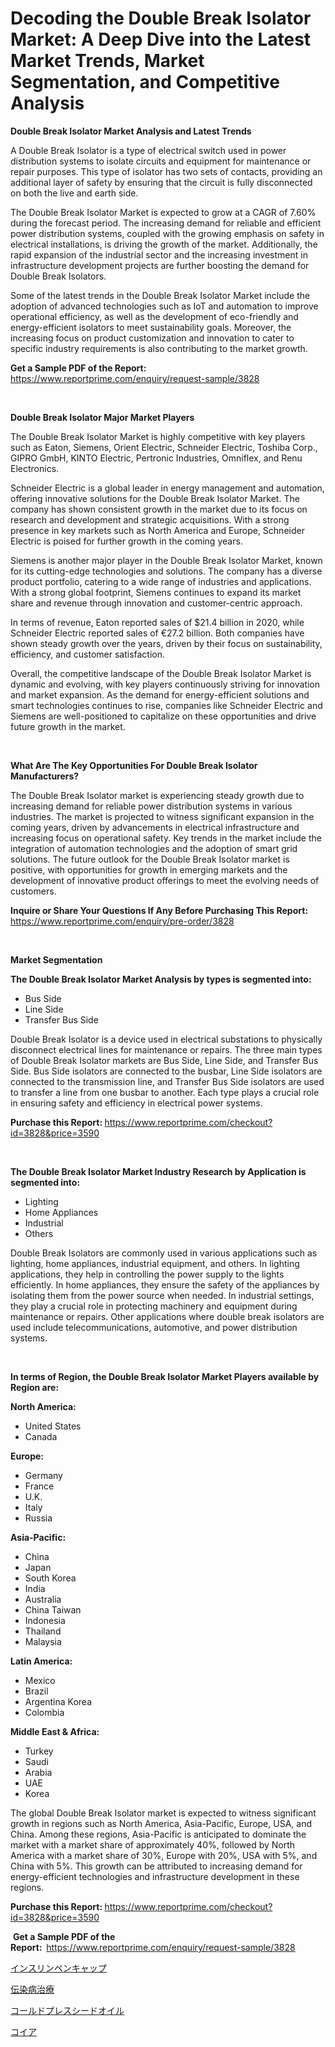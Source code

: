 <p><h1>Decoding the Double Break Isolator Market: A Deep Dive into the Latest Market Trends, Market Segmentation, and Competitive Analysis</h1></p><p><strong>Double Break Isolator Market Analysis and Latest Trends</strong></p>
<p><p>A Double Break Isolator is a type of electrical switch used in power distribution systems to isolate circuits and equipment for maintenance or repair purposes. This type of isolator has two sets of contacts, providing an additional layer of safety by ensuring that the circuit is fully disconnected on both the live and earth side.</p><p>The Double Break Isolator Market is expected to grow at a CAGR of 7.60% during the forecast period. The increasing demand for reliable and efficient power distribution systems, coupled with the growing emphasis on safety in electrical installations, is driving the growth of the market. Additionally, the rapid expansion of the industrial sector and the increasing investment in infrastructure development projects are further boosting the demand for Double Break Isolators.</p><p>Some of the latest trends in the Double Break Isolator Market include the adoption of advanced technologies such as IoT and automation to improve operational efficiency, as well as the development of eco-friendly and energy-efficient isolators to meet sustainability goals. Moreover, the increasing focus on product customization and innovation to cater to specific industry requirements is also contributing to the market growth.</p></p>
<p><strong>Get a Sample PDF of the Report:&nbsp;</strong> <a href="https://www.reportprime.com/enquiry/request-sample/3828">https://www.reportprime.com/enquiry/request-sample/3828</a></p>
<p>&nbsp;</p>
<p><strong>Double Break Isolator Major Market Players</strong></p>
<p><p>The Double Break Isolator Market is highly competitive with key players such as Eaton, Siemens, Orient Electric, Schneider Electric, Toshiba Corp., GIPRO GmbH, KINTO Electric, Pertronic Industries, Omniflex, and Renu Electronics. </p><p>Schneider Electric is a global leader in energy management and automation, offering innovative solutions for the Double Break Isolator Market. The company has shown consistent growth in the market due to its focus on research and development and strategic acquisitions. With a strong presence in key markets such as North America and Europe, Schneider Electric is poised for further growth in the coming years.</p><p>Siemens is another major player in the Double Break Isolator Market, known for its cutting-edge technologies and solutions. The company has a diverse product portfolio, catering to a wide range of industries and applications. With a strong global footprint, Siemens continues to expand its market share and revenue through innovation and customer-centric approach.</p><p>In terms of revenue, Eaton reported sales of $21.4 billion in 2020, while Schneider Electric reported sales of €27.2 billion. Both companies have shown steady growth over the years, driven by their focus on sustainability, efficiency, and customer satisfaction.</p><p>Overall, the competitive landscape of the Double Break Isolator Market is dynamic and evolving, with key players continuously striving for innovation and market expansion. As the demand for energy-efficient solutions and smart technologies continues to rise, companies like Schneider Electric and Siemens are well-positioned to capitalize on these opportunities and drive future growth in the market.</p></p>
<p>&nbsp;</p>
<p><strong>What Are The Key Opportunities For Double Break Isolator Manufacturers?</strong></p>
<p><p>The Double Break Isolator market is experiencing steady growth due to increasing demand for reliable power distribution systems in various industries. The market is projected to witness significant expansion in the coming years, driven by advancements in electrical infrastructure and increasing focus on operational safety. Key trends in the market include the integration of automation technologies and the adoption of smart grid solutions. The future outlook for the Double Break Isolator market is positive, with opportunities for growth in emerging markets and the development of innovative product offerings to meet the evolving needs of customers.</p></p>
<p><strong>Inquire or Share Your Questions If Any Before Purchasing This Report:</strong> <a href="https://www.reportprime.com/enquiry/pre-order/3828">https://www.reportprime.com/enquiry/pre-order/3828</a></p>
<p>&nbsp;</p>
<p><strong>Market Segmentation</strong></p>
<p><strong>The Double Break Isolator Market Analysis by types is segmented into:</strong></p>
<p><ul><li>Bus Side</li><li>Line Side</li><li>Transfer Bus Side</li></ul></p>
<p><p>Double Break Isolator is a device used in electrical substations to physically disconnect electrical lines for maintenance or repairs. The three main types of Double Break Isolator markets are Bus Side, Line Side, and Transfer Bus Side. Bus Side isolators are connected to the busbar, Line Side isolators are connected to the transmission line, and Transfer Bus Side isolators are used to transfer a line from one busbar to another. Each type plays a crucial role in ensuring safety and efficiency in electrical power systems.</p></p>
<p><strong>Purchase this Report:&nbsp;</strong><a href="https://www.reportprime.com/checkout?id=3828&price=3590">https://www.reportprime.com/checkout?id=3828&price=3590</a></p>
<p>&nbsp;</p>
<p><strong>The Double Break Isolator Market Industry Research by Application is segmented into:</strong></p>
<p><ul><li>Lighting</li><li>Home Appliances</li><li>Industrial</li><li>Others</li></ul></p>
<p><p>Double Break Isolators are commonly used in various applications such as lighting, home appliances, industrial equipment, and others. In lighting applications, they help in controlling the power supply to the lights efficiently. In home appliances, they ensure the safety of the appliances by isolating them from the power source when needed. In industrial settings, they play a crucial role in protecting machinery and equipment during maintenance or repairs. Other applications where double break isolators are used include telecommunications, automotive, and power distribution systems.</p></p>
<p>&nbsp;</p>
<p><strong>In terms of Region, the Double Break Isolator Market Players available by Region are:</strong></p>
<p>
    <p> <strong> North America: </strong>
        <ul>
            <li>United States</li>
            <li>Canada</li>
        </ul>
        </p> 
    <p> <strong> Europe: </strong>
        <ul>
            <li>Germany</li>
            <li>France</li>
            <li>U.K.</li>
            <li>Italy</li>
            <li>Russia</li>
        </ul>
        </p> 
    <p> <strong> Asia-Pacific: </strong>
        <ul>
            <li>China</li>
            <li>Japan</li>
            <li>South Korea</li>
            <li>India</li>
            <li>Australia</li>
            <li>China Taiwan</li>
            <li>Indonesia</li>
            <li>Thailand</li>
            <li>Malaysia</li>
        </ul>
        </p> 
    <p> <strong> Latin America: </strong>
        <ul>
            <li>Mexico</li>
            <li>Brazil</li>
            <li>Argentina Korea</li>
            <li>Colombia</li>
        </ul>
        </p> 
    <p> <strong> Middle East & Africa: </strong>
        <ul>
            <li>Turkey</li>
            <li>Saudi</li>
            <li>Arabia</li>
            <li>UAE</li>
            <li>Korea</li>
        </ul>
    </p>
    </p>
<p><p>The global Double Break Isolator market is expected to witness significant growth in regions such as North America, Asia-Pacific, Europe, USA, and China. Among these regions, Asia-Pacific is anticipated to dominate the market with a market share of approximately 40%, followed by North America with a market share of 30%, Europe with 20%, USA with 5%, and China with 5%. This growth can be attributed to increasing demand for energy-efficient technologies and infrastructure development in these regions.</p></p>
<p><strong>Purchase this Report: </strong><a href="https://www.reportprime.com/checkout?id=3828&price=3590">https://www.reportprime.com/checkout?id=3828&price=3590</a></p>
<p>&nbsp;<strong>Get a Sample PDF of the Report:&nbsp;&nbsp;</strong><a href="https://www.reportprime.com/enquiry/request-sample/3828">https://www.reportprime.com/enquiry/request-sample/3828</a></p>
<p><strong></strong></p>
<p><p><a href="https://medium.com/@roachbrenda/%E3%82%A4%E3%83%B3%E3%82%B7%E3%83%A5%E3%83%AA%E3%83%B3%E3%83%9A%E3%83%B3%E3%82%AD%E3%83%A3%E3%83%83%E3%83%97%E5%B8%82%E5%A0%B4%E5%88%86%E6%9E%90%E3%81%8A%E3%82%88%E3%81%B32024%E5%B9%B4%E3%81%8B%E3%82%892031%E5%B9%B4%E3%81%BE%E3%81%A7%E3%81%AE%E4%BA%88%E6%B8%AC%E3%82%B5%E3%82%A4%E3%82%BA-6d6feecf73bb">インスリンペンキャップ</a></p><p><a href="https://medium.com/@jimmieraun892023/%E4%BC%9D%E6%9F%93%E6%80%A7%E7%96%BE%E6%82%A3%E6%B2%BB%E7%99%82%E5%B8%82%E5%A0%B4%E6%8C%87%E6%A8%99%E3%81%AE%E8%A7%A3%E8%AA%AD-%E5%B8%82%E5%A0%B4%E3%82%B7%E3%82%A7%E3%82%A2-%E3%83%88%E3%83%AC%E3%83%B3%E3%83%89-%E3%81%8A%E3%82%88%E3%81%B3%E6%88%90%E9%95%B7%E3%83%91%E3%82%BF%E3%83%BC%E3%83%B3-9ddc907938ab">伝染病治療</a></p><p><a href="https://github.com/RodHoppe07/Market-Research-Report-List-1/blob/main/691023114713.md">コールドプレスシードオイル</a></p><p><a href="https://github.com/laurenreichert/Market-Research-Report-List-1/blob/main/706951414712.md">コイア</a></p></p>